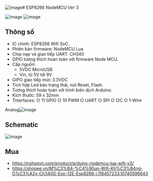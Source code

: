 ![image](https://github.com/neittien0110/MCU/assets/8079397/16e9227e-3e7e-46f7-b589-726d21480a12)# ESP8266 NodeMCU Ver 3

![image](https://github.com/neittien0110/MCU/assets/8079397/d6e9e28b-742c-471a-a03e-572f0b630148)
![image](https://github.com/neittien0110/MCU/assets/8079397/8856ce2f-7c28-4046-95b1-0a5dd8cd4659)


## Thông số
- IC chính: ESP8266 Wifi SoC.
- Phiên bản firmware: NodeMCU Lua
- Chip nạp và giao tiếp UART: CH340
- GPIO tương thích hoàn toàn với firmware Node MCU.
- Cấp nguồn:
  - 5VDC MicroUSB
  - Vin, từ 5V tới 9V
- GIPO giao tiếp mức 3.3VDC
- Tích hợp Led báo trạng thái, nút Reset, Flash.
- Tương thích hoàn toàn với trình biên dịch Arduino.
- Kích thước: 59 x 32mm
- Tnterfaces:
			○ 11 GPIO
			○ 10 PWM
			○ UART
			○ SPI
			○ I2C
			○ 1-Wire

Analog![image](https://github.com/neittien0110/MCU/assets/8079397/0e9a27b6-5dd7-4801-baa9-319420cf72da)

## Schematic

![image](https://github.com/neittien0110/MCU/assets/8079397/a2ce6ec6-f0eb-4d2c-9024-7c833ae70589)


## Mua
- <https://nshopvn.com/product/arduino-nodemcu-lua-wifi-v3/>
- <https://shopee.vn/M%C3%B4-%C4%90un-Wifi-Kh%C3%B4ng-D%C3%A2y-Ch340G-Esp-12E-Esp8266-i.116457233.10740596643>
